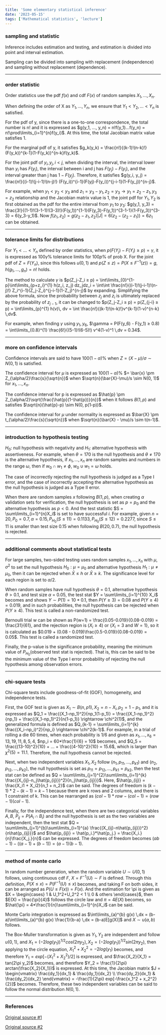 ```yaml
---
title: 'Some elementary statistical inference'
date: '2023-05-15'
tags: ['Mathematical statistics', 'lecture']
---
```


### sampling and statistic

Inference includes estimation and testing, and estimation is divided into point and interval estimation.

Sampling can be divided into sampling with replacement (independence) and sampling without replacement (dependence).

---

### order statistic

Order statistics use the pdf $f(x)$ and cdf $F(x)$ of random samples $X_1, …, X_n$.

When defining the order of X as $Y_1, …, Y_n$, we ensure that $Y_1 < Y_2, … < Y_n$ is satisfied.

For the pdf of y, since there is a one-to-one correspondence, the total number is n! and it is expressed as $g(y_1, …, y_n) = n!f(y_1)…f(y_n) = n!\prod\limits_{i=1}^{n}f(y_i)$. At this time, the total Jacobian matrix value satisfies 1.

For the marginal pdf of y, it satisfies $g_k(y_k) = \frac{n!}{(k-1)!(n-k)!} (F(y_k))^{k-1}(1-F(y_k))^{n-k}f(y_k)$.

For the joint pdf of $y_i, y_j, i<j$, when dividing the interval, the interval lower than $y_i$ has $F(y_i)$, the interval between i and j has $F(y_j)-F(y_i)$, and the interval greater than j has $1-F(y_j)$. Therefore, it satisfies $g(y_i, y_j) = \frac{n!}{(i-1)!(j-i-1)!(n-j)!} (F(y_i))^{i-1}(F(yj)-F(y_i))^{j-i-1}(1-F(y_j))^{n-j}$.

For example, when $y_1 < y_2 < y_3$ and $z_1 = y_3-y_1, z_2 = y_3 \rightarrow y_1 = z_2-z_1, y_3 = z_2$ relationship and the Jacobian matrix value is 1, the joint pdf for $Y_1, Y_2$ is first obtained as the pdf for the entire interval from $y_1$ to $y_3$: $g(y_1, y_3) = \frac{3!}{(1-1)!(3-1-1)!(3-3)!}(F(y_1))^{1-1}(F(y_3)-F(y_1))^{3-1-1}(1-F(y_3))^{3-3} = 6(y_3-y_1)$. Now $f(z_1, z_2) = g(z_2-z_1, z_2)|J| = 6(z_2-(z_2-z_1)) = 6z_1$ can be obtained.

---

### tolerance limits for distributions

For $Y_1 < … < Y_n$ defined by order statistics, when $p(F(Y_j)-F(Y_i) ≥ p) = \gamma$, it is expressed as 100$\gamma$% tolerance limits for 100$p$% of prob X. For the joint pdf of $Z = F(Y_n)$, since this follows $u(0, 1)$ and $p(Z ≤ z) = P(X ≤ F^{-1}(z)) = g$, $h(g_1, …, g_n) = n!$ holds.

The method to calculate $\gamma$ is $p(Z_j-Z_i ≥ p) = \int\limits_{0}^{1-p}\int\limits_{p+z_i}^{1} h(z_i, z_j) dz_jdz_i = \int\int \frac{n!}{(i-1)!(j-i-1)!(n-j)!} Z_i^{i-1}(Z_j-Z_i)^{j-i-1}(1-Z_j)^{n-j}$ by expanding. Simplifying the above formula, since the probability between $z_j$ and $z_i$ is ultimately replaced by the probability of $z_{j-1}$, it can be changed to $p(Z_j-Z_i ≥ p) = p(Z_{j-i} ≥ p) = \int\limits_{p}^{1} h(v)\, dv = \int \frac{n!}{(k-1)!(n-k)!}v^{k-1}(1-v)^{n-k} \,dv$.

For example, when finding $\gamma$ using $y_1, y_6$, $\gamma = P(F(y_6) - F(y_1) ≥ 0.8) = \int\limits_{0.8}^{1} \frac{6!}{(5-1}!(6-5)!) v^4(1-v)^1 \,dv = 0.34$.

---

### more on confidence intervals

Confidence intervals are said to have 100$(1-\alpha)$% when $Z = (X-\mu)/\sigma \sim N(0, 1)$ is satisfied.

The confidence interval for $\mu$ is expressed as 100$(1-\alpha)$% $= \bar{x} \pm Z_{\alpha/2}\frac{s}{\sqrt{n}}$ when $\sqrt{n}(\bar{X}-\mu)/s \sim N(0, 1)$ for $x_1, …, x_n$.

The confidence interval for p is expressed as $\hat{p} \pm Z_{\alpha/2}\sqrt{\frac{\hat{p}(1-\hat{p})}{n}}$ when it follows $B(1, p)$ and satisfies $\sqrt{n}(\hat{p}-p) \sim N(0, p(1-p))$.

The confidence interval for $\mu$ under normality is expressed as $\bar{X} \pm t_{\alpha/2}\frac{s}{\sqrt{n}}$ when $\sqrt{n}(\bar{X} - \mu)/s \sim t(n-1)$.

---

### introduction to hypothesis testing

$H_0$: null hypothesis with negativity and $H_1$: alternative hypothesis with assertiveness. For example, when $\theta = 170$ is the null hypothesis and $\theta \ne 170$ is the alternative hypothesis, if $x_1, …, x_n$ are random samples and numbers in the range $\omega$, then if $w_0 \cap w_1 \ne \phi$, $w_0 \cup w_1 = \omega$ holds.

The case of incorrectly rejecting the null hypothesis is judged as a Type I error, and the case of incorrectly accepting the alternative hypothesis as the null hypothesis is judged as a Type II error.

When there are random samples $x$ following $B(1, p)$, when creating $\alpha$ validation sets for verification, the null hypothesis is set as $p=p_0$ and the alternative hypothesis as $p < 0$. And the test statistic $S = \sum\limits_{i=1}^{n}X_i$ is set to have successful $i$. For example, given $n = 20, P_0 = 0.7, \alpha = 0.15, P_{H_0}(S≤11) = 0.1133, P_{H_0}(S≤12) = 0.2277$, since $S≤11$ is smaller than test size 0.15 when following $B(20, 0.7)$, the null hypothesis is rejected.

---

### additional comments about statistical tests

For large samples, two-sided testing uses random samples $x_1, …, x_n$ with $\mu, \sigma^2$ to set the null hypothesis $H_0 :  \mu = \mu_0$ and alternative hypothesis $H_1 : \mu \ne \mu_0$, then it can be rejected when $\bar{X} ≤ h$ or $\bar{X} ≥ k$. The significance level for each region is set to $\alpha/2$.

When random samples have null hypothesis $\theta = 0.1$, alternative hypothesis $\theta > 0.1$, and test size $\alpha$ = 0.05, the test stat $Y = \sum\limits_{i=1}^{10} X_i$ becomes and shows $Y \sim P(1) = 10 * 0.1$, then $P(Y ≥ 3) = 0.08$ and $P(Y ≥ 4) = 0.019$, and in such probabilities, the null hypothesis can be rejected when $P(Y ≥ 4)$. This test is called a non-randomized test.

Bernoulli trial w can be shown as P(w=1) = \frac{0.05-0.019}{0.08-0.019} = \frac{31}{61}, and the rejection region is ($X_i ≥ 4$) or {$X_i = 3$ and $W = 1$}, so it is calculated as $0.019 + (0.08 - 0.019)\frac{0.5-0.019}{0.08-0.019} = 0.05$. This test is called a randomized test.

Finally, the p-value is the significance probability, meaning the minimum value of $P_{H_0}$(observed test stat is rejected). That is, this can be said to be the minimum value of the Type I error probability of rejecting the null hypothesis among observation errors.

---

### chi-square tests

Chi-square tests include goodness-of-fit (GOF), homogeneity, and independence tests.

First, the GOF test is given as $X_1 \sim B(n, p1), X_2 = n-X_i, p_2 = 1-p_1$, and it is expressed as $Q_1 = \frac{(X_1-np_1)^2}{np_1(1-p_1)} = \frac{(X_1-np_1)^2}{np_1} + \frac{(X_1-np_1)^2}{n(1-p_1)} \rightarrow \chi^2(1)$, and the generalized formula is defined as $Q_{k-1} = \sum\limits_{i=1}^{k} \frac{(X_i-np_i)^2}{np_i} \rightarrow \chi^2(k-1)$. For example, in a trial of rolling a die 60 times, when each probability is 1/6 and given as $x_1, …, x_6 = 13, 19, 11, 8, 5, 4$, $np_i = 60*\frac{1}{6} = 10$ becomes, and $Q_5 = \frac{(13-10)^2}{10} + … + \frac{(4-10)^2}{10} = 15.6$, which is larger than $\chi^2(5) = 11.1$. Therefore, the null hypothesis cannot be rejected.

Next, when two independent variables $X_1, X_2$ follow $(n_1, p_{11}, …, p_{k1})$ and $(n_2, p_{12}, …, p_{k2})$, the null hypothesis is set as $p_{11} = p_{12}, …, p_{k1} = p_{k2}$, then the test stat can be defined as $Q = \sum\limits_{j=1}^{2}\sum\limits_{i=1}^{k} \frac{(X_{ij}-n_j\hat{p_{ij}})^2}{n_j\hat{p_{ij}}}$. Here, $\hat{p_{ij}} = \frac{X_i1 + X_i2}{n_1 + n_2}$ can be said. The degrees of freedom is $(k-1)*2 - (k-1) = k-1$ because there are k rows and 2 columns, and there is 1 constraint of k. This can be rearranged as $(col-1)*row - (col-1) = (row-1)(col-1)$.

Finally, for the independence test, when there are two categorical variables $A, B$, $P_{ij} = P(A_i \cap B_i)$ and the null hypothesis is set as the two variables are independent, then the test stat $Q = \sum\limits_{j=1}^{b}\sum\limits_{i=1}^{a} \frac{(X_{ij}-n\hat{p_{ij}})^2}{n\hat{p_{ij}}}$ and $\hat{p_{ij}} = \hat{p_i.}*\hat{p_j.} = \frac{X_i.}{n}\frac{X_j.}{n}$ can be expressed. The degrees of freedom becomes $(ab - 1) - ((a-1)+(b-1)) = (a-1)(b-1)$.

---

### method of monte carlo

In random number generation, when the random variable $U \sim U(0,1)$ follows, using continuous cdf $F$, $X = F^{-1}(U) \sim F$ is defined. Through this definition, $P(X ≤ x) = P(F^{-1}(U) ≤ x)$ becomes, and taking F on both sides, it can be arranged as $P(U ≤ F(x)) = F(x)$. And the estimation for \pi is given as $X = \begin{cases} 1 & U_1^2+U_2^2 < 1 \\ 0 & others \end{cases}$, then $E(X) = \frac{\pi}{4}$ follows the circle law and $\pi = 4E(X)$ becomes, so $\hat{\pi} = 4*\frac{1}{n}\sum\limits_{i=1}^{n}X_i$ can be said.

Monte Carlo integration is expressed as $\int\limits_{a}^{b} g(x) \,dx = (b-a)\int\limits_{a}^{b} g(x) \frac{1}{b-a} \,dx = (b-a)E[g(X)]$ and $X \sim u(a, b)$ follows.

The Box-Muller transformation is given as $Y_1, Y_2$ are independent and follow $u(0,1)$, and $X_1 = (-2log(y_1))^{1/2}cos(2\pi y_2), X_2 = (-2log(y_1))^{1/2}sin(2\pi y_2)$, then applying to the circle equation, $X_1^2 + X_2^2 = -2log(y_1)$ becomes, and therefore $Y_1 = exp[-(X_1^2 + X_2^2)/2]$ is expressed, and $\frac{X_2}{X_1} = tan(2\pi y_2)$ becomes, and therefore $Y_2 = \frac{1}{2\pi} arctan(\frac{X_2}{X_1})$ is expressed. At this time, the Jacobian matrix $J = \begin{vmatrix} \frac{dy_1}{dx_1} & \frac{dy_1}{dx_2} \\ \frac{dy_2}{dx_1} & \frac{dy_2}{dx_2} \end{vmatrix} = -\frac{1}{2\pi} exp[-\frac{x_1^2 + x_2^2}{2}]$ becomes. Therefore, these two independent variables can be said to follow the normal distribution $N(0, 1)$.

---

### References

[Original source #1](http://www.kocw.net/home/cview.do?cid=7c789810ade43386)

[Original source #2](http://www.kocw.net/home/search/kemView.do?kemId=1390551)


